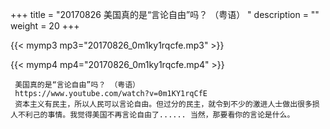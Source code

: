 +++
title = "20170826  美国真的是“言论自由”吗？ （粤语） "
description = ""
weight = 20
+++

{{< mymp3 mp3="20170826_0m1ky1rqcfe.mp3" >}}

{{< mymp4 mp4="20170826_0m1ky1rqcfe.mp4" >}}

     美国真的是“言论自由”吗？ （粤语） 
     https://www.youtube.com/watch?v=0m1KY1rqCfE 
     资本主义有民主，所以人民可以言论自由。但过分的民主，就令到不少的激进人士做出很多损人不利己的事情。我觉得美国不再言论自由了...... 当然，那要看你的言论是什么。 
